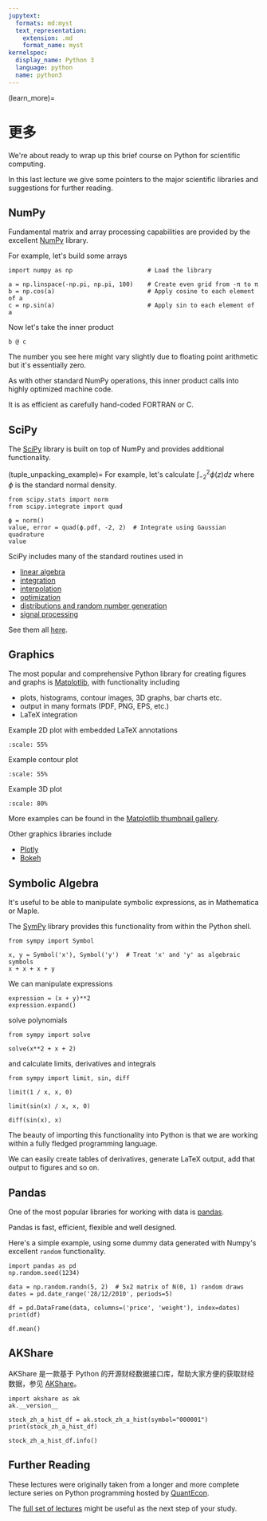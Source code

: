 ```yaml
---
jupytext:
  formats: md:myst
  text_representation:
    extension: .md
    format_name: myst
kernelspec:
  display_name: Python 3
  language: python
  name: python3
---
```


(learn_more)=

# 更多

We're about ready to wrap up this brief course on Python for scientific
computing.

In this last lecture we give some pointers to the major scientific libraries
and suggestions for further reading.


## NumPy

Fundamental matrix and array processing capabilities are provided by the
excellent [NumPy](http://www.numpy.org/) library.

For example, let\'s build some arrays

```{code-cell} ipython3
import numpy as np                     # Load the library

a = np.linspace(-np.pi, np.pi, 100)    # Create even grid from -π to π
b = np.cos(a)                          # Apply cosine to each element of a
c = np.sin(a)                          # Apply sin to each element of a
```

Now let\'s take the inner product

```{code-cell} ipython3
b @ c
```

The number you see here might vary slightly due to floating point arithmetic
but it\'s essentially zero.

As with other standard NumPy operations, this inner product calls into highly
optimized machine code.

It is as efficient as carefully hand-coded FORTRAN or C.




## SciPy

The [SciPy](http://www.scipy.org) library is built on top of NumPy and
provides additional functionality.

(tuple_unpacking_example)=
For example, let\'s calculate $\int_{-2}^2 \phi(z) dz$ where $\phi$ is
the standard normal density.

```{code-cell} ipython3
from scipy.stats import norm
from scipy.integrate import quad

ϕ = norm()
value, error = quad(ϕ.pdf, -2, 2)  # Integrate using Gaussian quadrature
value
```

SciPy includes many of the standard routines used in

-   [linear algebra](http://docs.scipy.org/doc/scipy/reference/linalg.html)
-   [integration](http://docs.scipy.org/doc/scipy/reference/integrate.html)
-   [interpolation](http://docs.scipy.org/doc/scipy/reference/interpolate.html)
-   [optimization](http://docs.scipy.org/doc/scipy/reference/optimize.html)
-   [distributions and random number generation](http://docs.scipy.org/doc/scipy/reference/stats.html)
-   [signal processing](http://docs.scipy.org/doc/scipy/reference/signal.html)

See them all [here](http://docs.scipy.org/doc/scipy/reference/index.html).

## Graphics

The most popular and comprehensive Python library for creating figures
and graphs is [Matplotlib](http://matplotlib.org/), with functionality
including

-   plots, histograms, contour images, 3D graphs, bar charts etc.
-   output in many formats (PDF, PNG, EPS, etc.)
-   LaTeX integration

Example 2D plot with embedded LaTeX annotations

```{figure} /_static/lecture_specific/about_py/qs.png
:scale: 55%
```

Example contour plot

```{figure} /_static/lecture_specific/about_py/bn_density1.png
:scale: 55%
```

Example 3D plot

```{figure} /_static/lecture_specific/about_py/career_vf.png
:scale: 80%
```

More examples can be found in the [Matplotlib thumbnail
gallery](http://matplotlib.org/gallery.html).

Other graphics libraries include

-   [Plotly](https://plot.ly/python/)
-   [Bokeh](http://bokeh.pydata.org/en/latest/)

## Symbolic Algebra

It\'s useful to be able to manipulate symbolic expressions, as in
Mathematica or Maple.

The [SymPy](http://www.sympy.org/) library provides this functionality
from within the Python shell.

```{code-cell} ipython3
from sympy import Symbol

x, y = Symbol('x'), Symbol('y')  # Treat 'x' and 'y' as algebraic symbols
x + x + x + y
```

We can manipulate expressions

```{code-cell} ipython3
expression = (x + y)**2
expression.expand()
```

solve polynomials

```{code-cell} ipython3
from sympy import solve

solve(x**2 + x + 2)
```

and calculate limits, derivatives and integrals

```{code-cell} ipython3
from sympy import limit, sin, diff

limit(1 / x, x, 0)
```

```{code-cell} ipython3
limit(sin(x) / x, x, 0)
```

```{code-cell} ipython3
diff(sin(x), x)
```

The beauty of importing this functionality into Python is that we are
working within a fully fledged programming language.

We can easily create tables of derivatives, generate LaTeX output, add
that output to figures and so on.

## Pandas

One of the most popular libraries for working with data is
[pandas](http://pandas.pydata.org/).

Pandas is fast, efficient, flexible and well designed.

Here\'s a simple example, using some dummy data generated with Numpy\'s
excellent `random` functionality.

```{code-cell} ipython3
import pandas as pd
np.random.seed(1234)

data = np.random.randn(5, 2)  # 5x2 matrix of N(0, 1) random draws
dates = pd.date_range('28/12/2010', periods=5)

df = pd.DataFrame(data, columns=('price', 'weight'), index=dates)
print(df)
```

```{code-cell} ipython3
df.mean()
```

## AKShare

AKShare 是一款基于 Python 的开源财经数据接口库，帮助大家方便的获取财经数据，参见
[AKShare](https://github.com/akfamily/akshare)。

```{code-cell} ipython3
import akshare as ak
ak.__version__

stock_zh_a_hist_df = ak.stock_zh_a_hist(symbol="000001")
print(stock_zh_a_hist_df)
```

```{code-cell} ipython3
stock_zh_a_hist_df.info()
```

## Further Reading

These lectures were originally taken from a longer and more complete lecture
series on Python programming hosted by [QuantEcon](https://quantecon.org).

The [full set of lectures](https://python-programming.quantecon.org/) might be
useful as the next step of your study.
